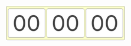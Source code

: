 <!DOCTYPE html>
<html>
<head>
  <meta charset="utf-8">
  <meta name="viewport" content="width=device-width">
  <title>Clock</title>
</head>
<style>
  section.timeClock{
    text-align: center;
  }
  section.timeClock > .wrapperClock{
    border: 1px solid #999;
    border-radius: 4px;
    display: inline-block;
    padding: 0 4px;
    background-color: #FBFFC7;
  }
  .blockNumber{
    min-width: 60px;
    margin: 6px 0;
    padding: 0 12px;
    border: 1px solid #999;
    display: inline-block;
    font-size: 60px;
    line-height: 1.3;
    border-radius: 4px;
    background-color: #fff;
    color: #444;   
  }
</style>
<body>
  <section class="timeClock">
    <div class="wrapperClock" >
      <div class="hour blockNumber">00</div>
      <div class="minutes blockNumber">00</div>
      <div class="seconds blockNumber">00</div>
    </div>
  </section>
  
<script>
  
  var arrayColorTime = ['#D7D8FF','#D7A6FF','#A0A6FF','#7AFFBF','#7A7DBF','#DCDF6E'];

  function getRandomColor(){
    return rand = Math.floor(0 + Math.random() * (arrayColorTime.length + 1 - 0));
  }
  
  var timerId = setTimeout(function tick(){
    var today = new Date;
    var hour = document.getElementsByClassName('hour')[0];
    var minutes = document.getElementsByClassName('minutes')[0];
    var seconds = document.getElementsByClassName('seconds')[0];
    
    hour.innerHTML = today.getHours();
      if(hour.innerHTML.length == 1){hour.innerHTML = '0' + today.gethours();}
    
    minutes.innerHTML = today.getMinutes();
      if(minutes.innerHTML.length == 1){minutes.innerHTML = '0' + today.getMinutes();}
    
    seconds.innerHTML = today.getSeconds(); 
      if(seconds.innerHTML.length == 1){seconds.innerHTML = '0' + today.getSeconds();}
    
    document.getElementsByClassName('wrapperClock')[0].style.backgroundColor = arrayColorTime[getRandomColor()];
    timerId = setTimeout(tick, 1000); 
  }, 0); 

</script>
  
</body>
</html>
